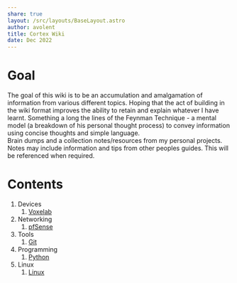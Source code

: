 ```yaml
---
share: true
layout: /src/layouts/BaseLayout.astro
author: avolent
title: Cortex Wiki
date: Dec 2022
---
```

<div class="abstract">

# Goal
The goal of this wiki is to be an accumulation and amalgamation of information from various different topics. Hoping that the act of building in the wiki format improves the ability to retain and explain whatever I have learnt. Something a long the lines of the Feynman Technique - a mental model (a breakdown of his personal thought process) to convey information using concise thoughts and simple language.  
Brain dumps and a collection notes/resources from my personal projects.  
Notes may include information and tips from other peoples guides. This will be referenced when required. 

</div>

# Contents
1. Devices
    1. [Voxelab](devices/voxelab)
1. Networking
    1. [pfSense](networking/pfsense)
1. Tools
    1. [Git](tools/git)
1. Programming
    1. [Python](programming/python)
1. Linux
    1. [Linux](linux/linux)